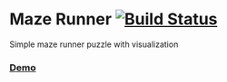 # Maze Runner [![Build Status](https://travis-ci.org/YevheniiKravchenko/maze-runner.svg?branch=master)](https://travis-ci.org/YevheniiKravchenko/maze-runner)
Simple maze runner puzzle with visualization

### [Demo](https://ykravv.github.io/maze-runner)
